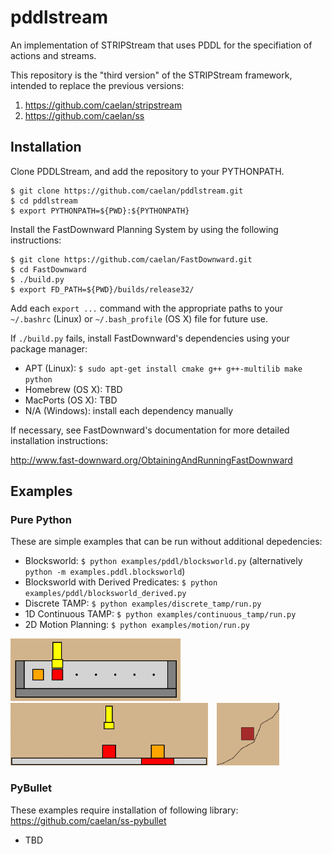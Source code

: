 # pddlstream

An implementation of STRIPStream that uses PDDL for the specifiation of actions and streams.

This repository is the "third version" of the STRIPStream framework, intended to replace the previous versions:

1) https://github.com/caelan/stripstream
2) https://github.com/caelan/ss

## Installation

Clone PDDLStream, and add the repository to your PYTHONPATH.
```
$ git clone https://github.com/caelan/pddlstream.git
$ cd pddlstream
$ export PYTHONPATH=${PWD}:${PYTHONPATH}
```

Install the FastDownward Planning System by using the following instructions:
```
$ git clone https://github.com/caelan/FastDownward.git
$ cd FastDownward
$ ./build.py
$ export FD_PATH=${PWD}/builds/release32/
```

Add each `export ...` command with the appropriate paths to your `~/.bashrc` (Linux) or `~/.bash_profile` (OS X) file for future use.

If `./build.py` fails, install FastDownward's dependencies using your package manager:
* APT (Linux): `$ sudo apt-get install cmake g++ g++-multilib make python`
* Homebrew (OS X): TBD
* MacPorts (OS X): TBD
* N/A (Windows): install each dependency manually

If necessary, see FastDownward's documentation for more detailed installation instructions:

http://www.fast-downward.org/ObtainingAndRunningFastDownward

## Examples

### Pure Python

These are simple examples that can be run without additional depedencies:
* Blocksworld: `$ python examples/pddl/blocksworld.py` (alternatively `python -m examples.pddl.blocksworld`)
* Blocksworld with Derived Predicates: `$ python examples/pddl/blocksworld_derived.py`
* Discrete TAMP: `$ python examples/discrete_tamp/run.py`
* 1D Continuous TAMP: `$ python examples/continuous_tamp/run.py`
* 2D Motion Planning: `$ python examples/motion/run.py`

<img src="images/discrete_tamp.png" height="100">&emsp;<img src="images/continuous_tamp.png" height="100">&emsp;<img src="images/motion.png" height="100">

### PyBullet

These examples require installation of following library:
https://github.com/caelan/ss-pybullet

* TBD
